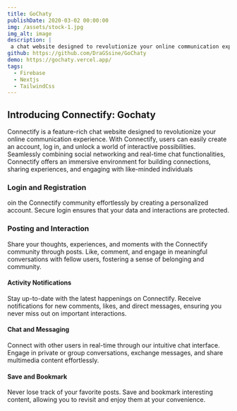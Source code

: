 ```yaml
---
title: GoChaty
publishDate: 2020-03-02 00:00:00
img: /assets/stock-1.jpg
img_alt: image
description: |
 a chat website designed to revolutionize your online communication experience
github: https://github.com/DraGSsine/GoChaty
demo: https://gochaty.vercel.app/
tags:
  - Firebase
  - Nextjs
  - TailwindCss
---
```


## Introducing Connectify: Gochaty
Connectify is a feature-rich chat website designed to revolutionize your online communication experience. With Connectify, users can easily create an account, log in, and unlock a world of interactive possibilities. Seamlessly combining social networking and real-time chat functionalities, Connectify offers an immersive environment for building connections, sharing experiences, and engaging with like-minded individuals

### Login and Registration
 
oin the Connectify community effortlessly by creating a personalized account. Secure login ensures that your data and interactions are protected.

### Posting and Interaction

Share your thoughts, experiences, and moments with the Connectify community through posts. Like, comment, and engage in meaningful conversations with fellow users, fostering a sense of belonging and community.

#### Activity Notifications

Stay up-to-date with the latest happenings on Connectify. Receive notifications for new comments, likes, and direct messages, ensuring you never miss out on important interactions.

#### Chat and Messaging

Connect with other users in real-time through our intuitive chat interface. Engage in private or group conversations, exchange messages, and share multimedia content effortlessly.

#### Save and Bookmark

Never lose track of your favorite posts. Save and bookmark interesting content, allowing you to revisit and enjoy them at your convenience.
